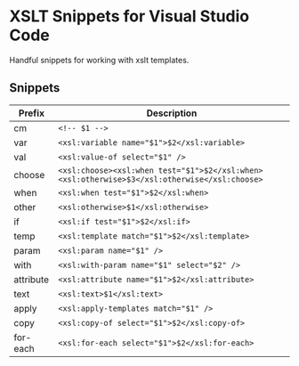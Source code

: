 # XSLT Snippets for Visual Studio Code

Handful snippets for working with xslt templates.

## Snippets

| Prefix      | Description                                                                                    |
| ----------- | ---------------------------------------------------------------------------------------------- |
| cm        | `<!-- $1 -->`                                                                                  |
| var       | `<xsl:variable name="$1">$2</xsl:variable>`                                                    |
| val       | `<xsl:value-of select="$1" />`                                                                 |
| choose    | `<xsl:choose><xsl:when test="$1">$2</xsl:when><xsl:otherwise>$3</xsl:otherwise</xsl:choose>`   |
| when      | `<xsl:when test="$1">$2</xsl:when>`                                                            |
| other     | `<xsl:otherwise>$1</xsl:otherwise>`                                                            |
| if        | `<xsl:if test="$1">$2</xsl:if>`                                                                |
| temp      | `<xsl:template match="$1">$2</xsl:template>`                                                   |
| param     | `<xsl:param name="$1" />`                                                                      |
| with      | `<xsl:with-param name="$1" select="$2" />`                                                     |
| attribute | `<xsl:attribute name="$1">$2</xsl:attribute>`                                                  |
| text      | `<xsl:text>$1</xsl:text>`                                                                      |
| apply     | `<xsl:apply-templates match="$1" />`                                                           |    
| copy      | `<xsl:copy-of select="$1">$2</xsl:copy-of>`                                                    |   
| for-each  | `<xsl:for-each select="$1">$2</xsl:for-each>`                                                  |  